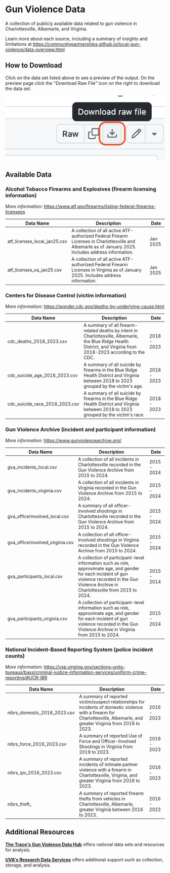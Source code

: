 # Gun Violence Data

A collection of publicly available data related to gun violence in Charlottesville, Albemarle, and Virginia.

Learn more about each source, including a summary of insights and limitations at <https://communitypartnerships.github.io/local-gun-violence/data-overview.html>

## How to Download

Click on the data set listed above to see a preview of the output. On the preview page click the "Download Raw File" icon on the right to download the data set.

![Click the icon to download the data.](other/download.png)

## Available Data

### Alcohol Tobacco Firearms and Explosives (firearm licensing information)

*More information:* <https://www.atf.gov/firearms/listing-federal-firearms-licensees>

| Data Name | Description | Date |
|---------------|-------------------------------------------|---------------|
| atf_licenses_local_jan25.csv | A collection of all active ATF-authorized Federal Firearm Licenses in Charlottesville and Albemarle as of January 2025. Includes address information. | Jan 2025 |
| atf_licenses_va_jan25.csv | A collection of all active ATF-authorized Federal Firearm Licenses in Virginia as of January 2025. Includes address information. | Jan 2025 |

### Centers for Disease Control (victim information)

*More information:* <https://wonder.cdc.gov/deaths-by-underlying-cause.html>

| Data Name | Description | Date |
|---------------|-------------------------------------------|---------------|
| cdc_deaths_2018_2023.csv | A summary of all firearm-related deaths by intent in Charlottesville, Albemarle, the Blue Ridge Health District, and Virginia from 2018-2023 according to the CDC. | 2018 - 2023 |
| cdc_suicide_age_2018_2023.csv | A summary of all suicide by firearms in the Blue Ridge Health District and Virginia between 2018 to 2023 grouped by the victim's age. | 2018 - 2023 |
| cdc_suicide_race_2018_2023.csv | A summary of all suicide by firearms in the Blue Ridge Health District and Virginia between 2018 to 2023 grouped by the victim's race. | 2018 - 2023 |

### Gun Violence Archive (incident and participant information)

*More information:* <https://www.gunviolencearchive.org/>

| Data Name | Description | Date |
|---------------|-------------------------------------------|---------------|
| gva_incidents_local.csv | A collection of all incidents in Charlottesville recorded in the Gun Violence Archive from 2015 to 2024. | 2015 - 2024 |
| gva_incidents_virginia.csv | A collection of all incidents in Virginia recorded in the Gun Violence Archive from 2015 to 2024. | 2015 - 2024 |
| gva_officerinvolved_local.csv | A summary of all officer-involved shootings in Charlottesville recorded in the Gun Violence Archive from 2015 to 2024. | 2015 - 2024 |
| gva_officerinvolved_virginia.csv | A collection of all officer-involved shootings in Virginia recorded in the Gun Violence Archive from 2015 to 2024. | 2015 - 2024 |
| gva_participants_local.csv | A collection of participant-level information such as role, approximate age, and gender for each incident of gun violence recorded in the Gun Violence Archive in Charlottesville from 2015 to 2024. | 2015 - 2014 |
| gva_participants_virginia.csv | A collection of participant-level information such as role, approximate age, and gender for each incident of gun violence recorded in the Gun Violence Archive in Virginia from 2015 to 2024. | 2015 - 2024 |

### National Incident-Based Reporting System (police incident counts)

*More information:* <https://vsp.virginia.gov/sections-units-bureaus/bass/criminal-justice-information-services/uniform-crime-reporting/#UCR-IBR>

| Data Name | Description | Date |
|---------------|-------------------------------------------|---------------|
| nibrs_domestic_2016_2023.csv | A summary of reported victim/suspect relationships for incidents of domestic violence with a firearm for Charlottesville, Albemarle, and greater Virginia from 2016 to 2023. | 2016 - 2023 |
| nibrs_force_2019_2023.csv | A summary of reported Use of Force and Officer-Involved Shootings in Virginia from 2019 to 2023. | 2019 - 2023 |
| nibrs_ipv_2016_2023.csv | A summary of reported incidents of intimate partner violence with a firearm in Charlottesville, Virginia, and greater Virginia from 2016 to 2023. | 2016 - 2023 |
| nibrs_theft\_ | A summary of reported firearm thefts from vehicles in Charlottesville, Albemarle, greater Virginia between 2016 to 2023. | 2016 - 2023 |

## Additional Resources

[**The Trace's Gun Violence Data Hub**](https://datahub.thetrace.org/) offers national data sets and resources for analysis.

[**UVA's Research Data Services**](https://library.virginia.edu/data) offers additional support such as collection, storage, and analysis.
